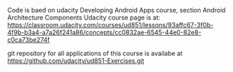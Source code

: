 Code is baed on udacity Developing Android Apps course, section Android Architecture Components
Udacity course page is at: https://classroom.udacity.com/courses/ud851/lessons/93affc67-3f0b-4f9b-b3a4-a7a26f241a86/concepts/cc0832ae-6545-44e0-82e8-c0ca73be274f

git repository for all applications of this course is availabe at
https://github.com/udacity/ud851-Exercises.git
